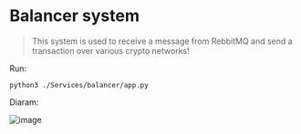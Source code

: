 Balancer system
======

> This system is used to receive a message from RebbitMQ and send a transaction over various crypto networks!

Run: 
```shell
python3 ./Services/balancer/app.py
```
Diaram:

![image](https://user-images.githubusercontent.com/84931791/168569183-f9486b81-d133-4170-936d-30cf8f6ac2f7.png)
